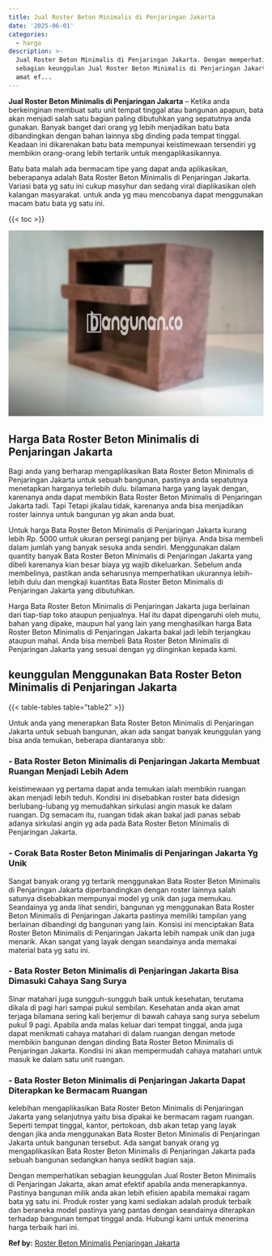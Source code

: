 ```yaml
---
title: Jual Roster Beton Minimalis di Penjaringan Jakarta
date: '2025-06-01'
categories:
  - harga
description: >-
  Jual Roster Beton Minimalis di Penjaringan Jakarta. Dengan memperhatikan
  sebagian keunggulan Jual Roster Beton Minimalis di Penjaringan Jakarta, akan
  amat ef...
---
```


**Jual Roster Beton Minimalis di Penjaringan Jakarta** – Ketika anda berkeinginan membuat satu unit tempat tinggal atau bangunan apapun, bata akan menjadi salah satu bagian paling dibutuhkan yang sepatutnya anda gunakan. Banyak banget dari orang yg lebih menjadikan batu bata dibandingkan dengan bahan lainnya sbg dinding pada tempat tinggal. Keadaan ini dikarenakan batu bata mempunyai keistimewaan tersendiri yg membikin orang-orang lebih tertarik untuk mengaplikasikannya.

Batu bata malah ada bermacam tipe yang dapat anda aplikasikan, beberapanya adalah Bata Roster Beton Minimalis di Penjaringan Jakarta. Variasi bata yg satu ini cukup masyhur dan sedang viral diaplikasikan oleh kalangan masyarakat. untuk anda yg mau mencobanya dapat menggunakan macam batu bata yg satu ini.

{{< toc >}}

![Jual Roster Beton Minimalis di Penjaringan Jakarta](/images/bata-roster-minimalis-30.png)

## Harga Bata Roster Beton Minimalis di Penjaringan Jakarta

Bagi anda yang berharap mengaplikasikan Bata Roster Beton Minimalis di Penjaringan Jakarta untuk sebuah bangunan, pastinya anda sepatutnya menetapkan harganya terlebih dulu. bilamana harga yang layak dengan, karenanya anda dapat membikin Bata Roster Beton Minimalis di Penjaringan Jakarta tadi. Tapi Tetapi jikalau tidak, karenanya anda bisa menjadikan roster lainnya untuk bangunan yg akan anda buat.

Untuk harga Bata Roster Beton Minimalis di Penjaringan Jakarta kurang lebih Rp. 5000 untuk ukuran persegi panjang per bijinya. Anda bisa membeli dalam jumlah yang banyak sesuka anda sendiri. Menggunakan dalam quantity banyak Bata Roster Beton Minimalis di Penjaringan Jakarta yang dibeli karenanya kian besar biaya yg wajib dikeluarkan. Sebelum anda membelinya, pastikan anda seharusnya memperhatikan ukurannya lebih-lebih dulu dan mengkaji kuantitas Bata Roster Beton Minimalis di Penjaringan Jakarta yang dibutuhkan.

Harga Bata Roster Beton Minimalis di Penjaringan Jakarta juga berlainan dari tiap-tiap toko ataupun penjualnya. Hal itu dapat dipengaruhi oleh mutu, bahan yang dipake, maupun hal yang lain yang menghasilkan harga Bata Roster Beton Minimalis di Penjaringan Jakarta bakal jadi lebih terjangkau ataupun mahal. Anda bisa membeli Bata Roster Beton Minimalis di Penjaringan Jakarta yang sesuai dengan yg diinginkan kepada kami.

## keunggulan Menggunakan Bata Roster Beton Minimalis di Penjaringan Jakarta

{{< table-tables table="table2" >}}

Untuk anda yang menerapkan Bata Roster Beton Minimalis di Penjaringan Jakarta untuk sebuah bangunan, akan ada sangat banyak keunggulan yang bisa anda temukan, beberapa diantaranya sbb:

### \- Bata Roster Beton Minimalis di Penjaringan Jakarta Membuat Ruangan Menjadi Lebih Adem

keistimewaan yg pertama dapat anda temukan ialah membikin ruangan akan menjadi lebih teduh. Kondisi ini disebabkan roster bata didesign berlubang-lubang yg memudahkan sirkulasi angin masuk ke dalam ruangan. Dg semacam itu, ruangan tidak akan bakal jadi panas sebab adanya sirkulasi angin yg ada pada Bata Roster Beton Minimalis di Penjaringan Jakarta.

### \- Corak Bata Roster Beton Minimalis di Penjaringan Jakarta Yg Unik

Sangat banyak orang yg tertarik menggunakan Bata Roster Beton Minimalis di Penjaringan Jakarta diperbandingkan dengan roster lainnya salah satunya disebabkan mempunyai model yg unik dan juga memukau. Seandainya yg anda lihat sendiri, bangunan yg menggunakan Bata Roster Beton Minimalis di Penjaringan Jakarta pastinya memiliki tampilan yang berlainan dibandingi dg bangunan yang lain. Konsisi ini menciptakan Bata Roster Beton Minimalis di Penjaringan Jakarta lebih nampak unik dan juga menarik. Akan sangat yang layak dengan seandainya anda memakai material bata yg satu ini.

### \- Bata Roster Beton Minimalis di Penjaringan Jakarta Bisa Dimasuki Cahaya Sang Surya

Sinar matahari juga sungguh-sungguh baik untuk kesehatan, terutama dikala di pagi hari sampai pukul sembilan. Kesehatan anda akan amat terjaga bilamana sering kali berjemur di bawah cahaya sang surya sebelum pukul 9 pagi. Apabila anda malas keluar dari tempat tinggal, anda juga dapat menikmati cahaya matahari di dalam ruangan dengan metode membikin bangunan dengan dinding Bata Roster Beton Minimalis di Penjaringan Jakarta. Kondisi ini akan mempermudah cahaya matahari untuk masuk ke dalam satu unit ruangan.

### \- Bata Roster Beton Minimalis di Penjaringan Jakarta Dapat Diterapkan ke Bermacam Ruangan

kelebihan mengaplikasikan Bata Roster Beton Minimalis di Penjaringan Jakarta yang selanjutnya yaitu bisa dipakai ke bermacam ragam ruangan. Seperti tempat tinggal, kantor, pertokoan, dsb akan tetap yang layak dengan jika anda menggunakan Bata Roster Beton Minimalis di Penjaringan Jakarta untuk bangunan tersebut. Ada sangat banyak orang yg mengaplikasikan Bata Roster Beton Minimalis di Penjaringan Jakarta pada sebuah bangunan sedangkan hanya sedikit bagian saja.

Dengan memperhatikan sebagian keunggulan Jual Roster Beton Minimalis di Penjaringan Jakarta, akan amat efektif apabila anda menerapkannya. Pastinya bangunan milik anda akan lebih efisien apabila memakai ragam bata yg satu ini. Produk roster yang kami sediakan adalah produk terbaik dan beraneka model pastinya yang pantas dengan seandainya diterapkan terhadap bangunan tempat tinggal anda. Hubungi kami untuk menerima harga terbaik hari ini.

**Ref by:** [Roster Beton Minimalis Penjaringan Jakarta](https://id.wikipedia.org/wiki/Roster)
